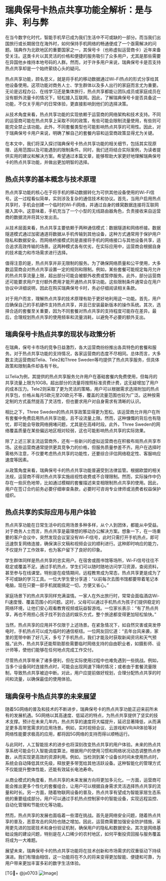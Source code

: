 # 瑞典保号卡热点共享功能全解析：是与非、利与弊

在当今数字化时代，智能手机早已成为我们生活中不可或缺的一部分。而当我们出国旅行或长期居住在海外时，如何保持手机网络的畅通便成了一个亟需解决的问题。瑞典作为北欧地区的重要国家之一，其保号卡（也称虚拟运营商卡）近年来备受关注。这类卡片以其灵活的价格和便捷的服务吸引了众多用户，尤其是那些需要在异国他乡维持本地号码的人群。然而，对于许多用户来说，瑞典保号卡是否支持热点共享却是一个始终萦绕心头的疑问。

热点共享功能，顾名思义，就是将手机的移动数据通过Wi-Fi热点的形式分享给其他设备使用。这项功能对商务人士、学生群体以及多人出行的家庭而言尤为重要。无论是远程办公、在线学习还是集体旅行，热点共享都能让团队成员或家庭成员在没有额外流量卡的情况下，轻松接入互联网。因此，了解瑞典保号卡是否具备这一功能，不仅关乎用户的日常体验，更直接影响到他们的选择决策。

从技术角度来看，热点共享功能的实现依赖于运营商的网络架构和技术支持。不同的运营商可能在热点共享上采取不同的政策，有些可能会限制流量使用，有些则可能完全禁止该功能。此外，不同套餐类型也可能影响热点共享的可用性。因此，对于瑞典保号卡用户来说，明确了解自己的套餐内容和运营商政策显得尤为关键。

在本文中，我们将深入探讨瑞典保号卡热点共享功能的相关细节，包括其实现原理、适用范围以及可能遇到的限制条件。同时，我们还将结合实际案例，为读者提供实用的建议和解决方案。希望通过本篇文章，能够帮助大家更好地理解瑞典保号卡的热点共享功能，并做出更加明智的选择。

## 热点共享的基本概念与技术原理

热点共享功能的核心在于将手机的移动数据转化为可供其他设备使用的Wi-Fi信号。这一过程看似简单，实则涉及复杂的通信技术和协议。首先，当用户启用热点共享时，手机会创建一个临时的Wi-Fi网络，并通过自身的蜂窝数据连接将互联网接入其中。这意味着，手机充当了一个小型的无线路由器角色，负责接收来自运营商的数据流并将其分发出去。

从技术层面来看，热点共享主要依赖于两种通信模式：数据隧道和网络桥接。数据隧道模式通过加密通道将数据从手机传输到其他设备，这种方式通常用于保护用户隐私和数据安全。而网络桥接模式则是直接将手机的网络接口与其他设备共享，适合追求高效传输的场景。这两种模式各有优劣，在实际应用中，运营商会根据自身的技术能力和市场需求进行选择。

值得注意的是，热点共享并非无限制的服务。为了确保网络质量和公平使用，大多数运营商会对热点共享设置一定的规则和限制。例如，某些套餐可能规定每月允许的热点共享流量上限，超出部分可能会被额外收费或暂停服务。此外，部分运营商还可能要求用户支付额外费用才能开通热点共享功能。这些限制条件通常会在用户协议中详细说明，因此在购买瑞典保号卡时，务必仔细阅读相关条款。

对于用户而言，理解热点共享的技术原理有助于更好地利用这一功能。首先，用户应确保自己的手机硬件支持热点共享，并且已安装最新版本的操作系统。其次，选择合适的套餐至关重要，因为不同套餐对热点共享的支持程度可能存在差异。最后，合理规划热点共享的使用频率和流量消耗，以避免不必要的额外支出。

## 瑞典保号卡热点共享的现状与政策分析

在瑞典，保号卡市场的竞争日益激烈，各大运营商纷纷推出各具特色的套餐和服务。对于热点共享功能的支持情况，各家运营商的态度不尽相同。总体而言，大多数主流运营商如Telia、Tele2和Three Sweden等均提供了热点共享服务，但具体政策和限制条件却各有千秋。

以Telia为例，其提供的热点共享服务允许用户在基础套餐内免费使用，但每月的共享流量上限为10GB。超出部分的流量将按照标准资费计费，这无疑增加了用户的成本压力。Tele2则采取了更为灵活的策略，用户可以根据需求选择附加的热点共享包，价格从每月5欧元至20欧元不等，覆盖的流量范围也较为广泛。这种按需定制的方式虽然提高了灵活性，但也要求用户对自身需求有清晰的认识。

相比之下，Three Sweden的热点共享政策显得更为宽松。该运营商允许用户在所有套餐中免费启用热点共享功能，且不设流量上限。然而，这种慷慨的背后也有隐忧，即可能会导致网络拥堵问题，尤其是在高峰时段。此外，Three Sweden的网络覆盖质量在某些偏远地区相对较弱，这也可能影响热点共享的实际效果。

除了上述三家主流运营商外，还有一些新兴的虚拟运营商也在积极布局热点共享市场。这些运营商通常提供更具竞争力的价格，但服务质量参差不齐。用户在选择时需格外注意，不仅要考虑热点共享的功能性，还要综合评估网络稳定性、客服响应速度等因素。

从政策角度来看，瑞典保号卡的热点共享功能普遍受到法律监管。根据欧盟的相关法规，运营商不得对热点共享实施歧视性收费或不合理限制。然而，实际操作中仍存在一些灰色地带，比如通过模糊的套餐描述来变相限制热点共享的使用。因此，用户在签订合约前务必要仔细审查条款，必要时可咨询专业律师或消费者权益保护组织。

## 热点共享的实际应用与用户体验

热点共享功能在日常生活中的应用场景多种多样，从个人到团体，都能从中受益。对于商务人士而言，热点共享是最理想的移动办公解决方案。想象一下，在一场重要的客户会议中，突然发现会议室没有Wi-Fi信号，此时只需打开手机热点，即可迅速恢复网络连接，确保演示文稿和视频会议的顺利进行。这种即时响应的能力，不仅提升了工作效率，也为客户留下了良好的印象。

学生群体同样是热点共享的忠实用户。在宿舍或图书馆等场所，Wi-Fi信号往往不稳定或覆盖不足。通过手机热点，学生们可以随时随地访问学习资源，查阅资料，甚至参与在线课堂。特别是在疫情期间，远程教育成为常态，热点共享更是成为了不可或缺的学习工具。一位大学生曾分享道：“以前每次去图书馆都要带着笔记本电脑，现在只要一部手机就能搞定一切，方便又省心。”

家庭场景下的热点共享同样充满温情。一家人在外出旅行时，常常会面临酒店Wi-Fi速度慢、覆盖范围小的问题。这时，父母可以通过手机热点为孩子们提供稳定的网络环境，让他们安心观看教育视频或玩益智游戏。一位家长表示：“有了热点共享，再也不用担心孩子找不到合适的娱乐方式，整个旅途都变得更加轻松愉快。”

当然，热点共享的应用并不仅限于上述场景。在紧急情况下，如自然灾害或突发停电时，手机热点可以成为临时的通信枢纽。一位网友回忆道：“去年台风来袭，家里的宽带中断了好几天，多亏了手机热点，我们才能及时获取新闻资讯和天气预报。”此外，热点共享还能帮助那些需要临时网络支持的自由职业者，如摄影师、设计师等，使他们能够在任何地点完成工作交付。

尽管热点共享带来了诸多便利，但在实际使用过程中也难免遇到一些挑战。例如，当多个设备同时连接热点时，可能会出现网速下降的情况；或者由于套餐流量限制，导致热点共享被迫中断。对此，用户应提前做好规划，合理分配热点共享的时间和流量，以确保最佳的使用体验。

## 瑞典保号卡热点共享的未来展望

随着5G网络的普及和技术的不断进步，瑞典保号卡的热点共享功能正迎来前所未有的发展机遇。5G网络以其高速度、低延迟的特点，为热点共享提供了坚实的技术支撑。预计在未来几年内，热点共享的速度将大幅提升，延迟显著降低，从而满足更多高带宽需求的应用场景。例如，实时视频会议、云游戏和VR/AR体验等对网络性能要求极高的应用，都将因5G网络的支持而得以顺畅运行。

与此同时，人工智能技术的进步也将深刻改变热点共享的用户体验。未来的热点共享系统可能会引入智能调度算法，根据用户的使用习惯和网络状况动态调整热点参数，从而实现更高效的资源利用。例如，当检测到某个设备长时间未使用热点时，系统会自动降低其优先级，释放更多带宽给其他活跃设备。这种智能化的管理方式不仅能提升整体性能，还能有效延长电池寿命。

从商业模式的角度看，热点共享的未来发展方向将更加多元化。一方面，运营商可能会推出更多个性化的套餐组合，让用户可以根据自身需求灵活选择热点共享的流量和时长。另一方面，随着物联网设备的普及，热点共享有望成为智能家居生态系统的重要组成部分。用户可以通过手机热点控制家中的智能设备，实现远程监控、自动化管理和节能优化等功能。

然而，热点共享的发展也面临着一些潜在挑战。首先是网络安全问题，随着热点共享的普及，恶意攻击的风险也随之增加。因此，运营商需要加强安全防护措施，采用更先进的加密技术和身份验证机制，确保用户的隐私和数据安全。其次是网络基础设施的建设问题，特别是在人口稀少的农村地区，如何平衡投资回报与服务覆盖将成为一大难题。

展望未来，瑞典保号卡的热点共享功能将在技术创新和市场需求的双重驱动下持续演进。我们有理由相信，这一功能将在不久的将来变得更加智能、便捷和可靠，为用户带来更加丰富多彩的数字生活体验。

[TG💪+ @jx0703 ![Image](https://github.com/user-attachments/assets/dbca1d08-cadb-493c-b0ec-ad6f7a83f270)]